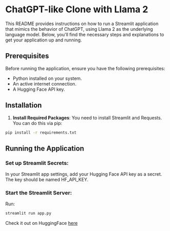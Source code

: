 # ChatGPT-like Clone with Llama 2

This README provides instructions on how to run a Streamlit application that mimics the behavior of ChatGPT, using Llama 2 as the underlying language model. Below, you'll find the necessary steps and explanations to get your application up and running.

## Prerequisites

Before running the application, ensure you have the following prerequisites:

- Python installed on your system.
- An active internet connection.
- A Hugging Face API key.

## Installation

1. **Install Required Packages**:
   You need to install Streamlit and Requests. You can do this via pip:

```bash
pip install -r requirements.txt
```

## Running the Application
 
### Set up Streamlit Secrets:
In your Streamlit app settings, add your Hugging Face API key as a secret. The key should be named HF_API_KEY.

### Start the Streamlit Server:
Run:

```bash
streamlit run app.py
```

Check it out on HuggingFace [here](https://huggingface.co/spaces/profoz/sawyer)